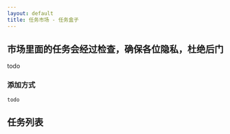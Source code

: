```yaml
---
layout: default
title: 任务市场 - 任务盒子
---
```


## 市场里面的任务会经过检查，确保各位隐私，杜绝后门

todo

### 添加方式

```
todo
```

## 任务列表


